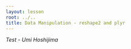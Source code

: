 ```yaml
---
layout: lesson
root: ../..
title: Data Manipulation - reshape2 and plyr
---
```


*Test - Umi Hoshijima* 

